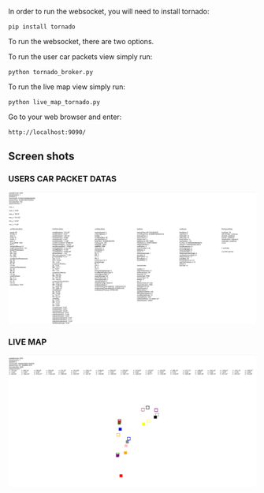 In order to run the websocket, you will need to install tornado:

    pip install tornado

To run the websocket, there are two options.

To run the user car packets view simply run:

    python tornado_broker.py

To run the live map view simply run:

    python live_map_tornado.py

Go to your web browser and enter:

    http://localhost:9090/




## Screen shots
### USERS CAR PACKET DATAS
![MENU](./screenshots/user_car_packet_view.png)

### LIVE MAP
![MENU](./screenshots/live_map_view_screenshot.png)
